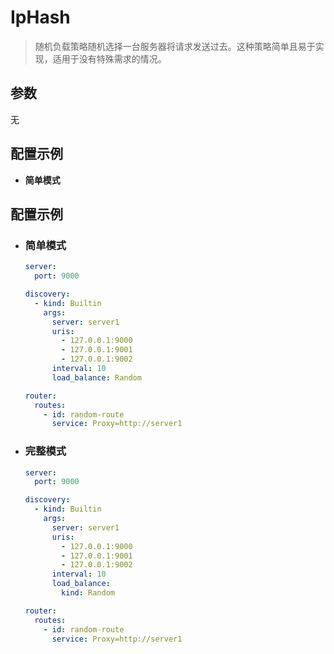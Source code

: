 # IpHash

> 随机负载策略随机选择一台服务器将请求发送过去。这种策略简单且易于实现，适用于没有特殊需求的情况。

## 参数

无

## 配置示例

- **简单模式**

## 配置示例

- ### 简单模式

    ```yaml
    server:
      port: 9000
    
    discovery:
      - kind: Builtin
        args:
          server: server1
          uris:
            - 127.0.0.1:9000
            - 127.0.0.1:9001
            - 127.0.0.1:9002
          interval: 10
          load_balance: Random
    
    router:
      routes:
        - id: random-route
          service: Proxy=http://server1
    ```


- ### 完整模式

    ```yaml
    server:
      port: 9000
    
    discovery:
      - kind: Builtin
        args:
          server: server1
          uris:
            - 127.0.0.1:9000
            - 127.0.0.1:9001
            - 127.0.0.1:9002
          interval: 10
          load_balance: 
            kind: Random
    
    router:
      routes:
        - id: random-route
          service: Proxy=http://server1
    ```